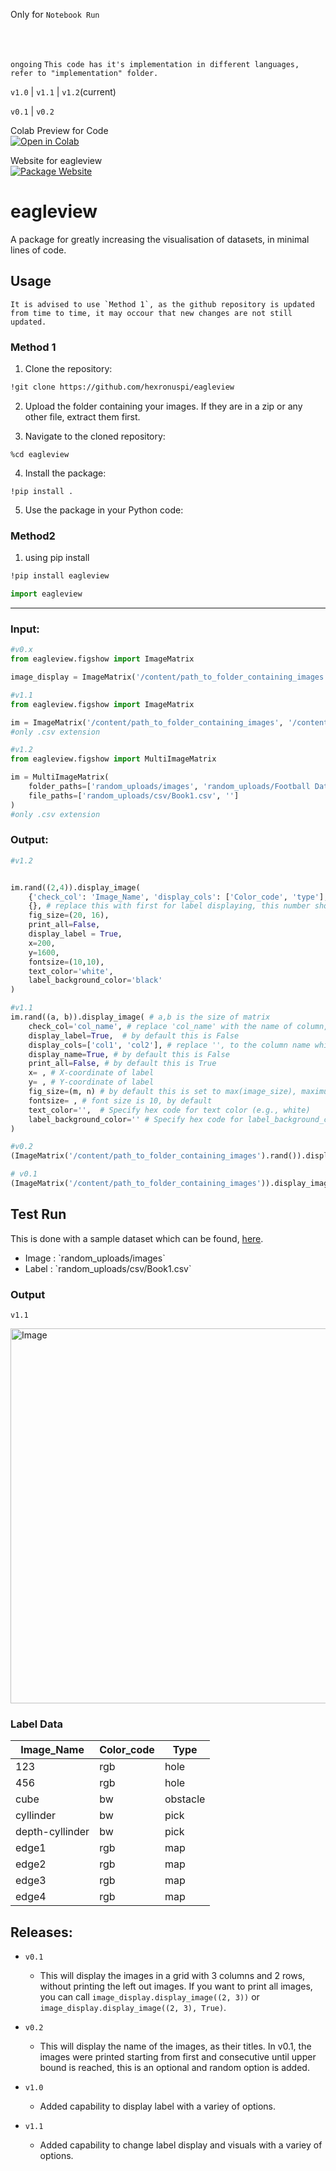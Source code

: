   Only for ```Notebook Run``` 
  
  <br>
<br>

`ongoing` 
`This code has it's implementation in different languages, refer to "implementation" folder.`

`v1.0` | `v1.1` | `v1.2`(current)

`v0.1` | `v0.2`



  <p align="left">
  Colab Preview for Code <br>
  <a href="https://colab.research.google.com/drive/1ZklXjCLbrZIACctPS4EKZ4ZnuqdjonO4?usp=sharing" target="_blank">
    <img src="https://colab.research.google.com/assets/colab-badge.svg" alt="Open in Colab">
  </a>
    
  </p>

Website for eagleview
<br>
[![Package Website](https://img.shields.io/badge/eagleview-Home-blue)](https://hexronus.tech/eagleview/index.html)

# eagleview

A package for greatly increasing the visualisation of datasets, in minimal lines of code.

## Usage
```
It is advised to use `Method 1`, as the github repository is updated from time to time, it may occour that new changes are not still updated.
```
### Method 1
1. Clone the repository:

```bash
!git clone https://github.com/hexronuspi/eagleview
```
2. Upload the folder containing your images. If they are in a zip or any other file, extract them first.

3. Navigate to the cloned repository:

```
%cd eagleview
```

4. Install the package:

```
!pip install .
```

5. Use the package in your Python code:

### Method2

1. using pip install
```bash
!pip install eagleview
```
```python
import eagleview
```

<hr>


### Input:

```python
#v0.x
from eagleview.figshow import ImageMatrix

image_display = ImageMatrix('/content/path_to_folder_containing_images')
```


```python
#v1.1
from eagleview.figshow import ImageMatrix

im = ImageMatrix('/content/path_to_folder_containing_images', '/content/path_to_file_containing_label.csv')
#only .csv extension
```


```python
#v1.2
from eagleview.figshow import MultiImageMatrix

im = MultiImageMatrix(
    folder_paths=['random_uploads/images', 'random_uploads/Football Dataset'],
    file_paths=['random_uploads/csv/Book1.csv', '']
)
#only .csv extension
```

### Output:
```python
#v1.2


im.rand((2,4)).display_image(
    {'check_col': 'Image_Name', 'display_cols': ['Color_code', 'type'], 'display_name': True},
    {}, # replace this with first for label displaying, this number should be the same of folder_paths number
    fig_size=(20, 16),
    print_all=False,
    display_label = True,
    x=200,
    y=1600,
    fontsize=(10,10),
    text_color='white',
    label_background_color='black'
)
```



```python
#v1.1
im.rand((a, b)).display_image( # a,b is the size of matrix
    check_col='col_name', # replace 'col_name' with the name of column, which has image name
    display_label=True,  # by default this is False
    display_cols=['col1', 'col2'], # replace '', to the column name which you want to print as label
    display_name=True, # by default this is False
    print_all=False, # by default this is True
    x= , # X-coordinate of label
    y= , # Y-coordinate of label
    fig_size=(m, n) # by default this is set to max(image_size), maximum size of all the images which will be displayed
    fontsize= , # font size is 10, by default
    text_color='',  # Specify hex code for text color (e.g., white)
    label_background_color='' # Specify hex code for label_background_color (e.g., black)
)

```
```python
#v0.2
(ImageMatrix('/content/path_to_folder_containing_images').rand()).display_image((2,2), print_all=False, display_name=True)
```
```python
# v0.1
(ImageMatrix('/content/path_to_folder_containing_images')).display_image((2,2), print_all=False)
```
## Test Run

This is done with a sample dataset which can be found, [here](https://github.com/hexronuspi/random_uploads).
<ul>
  <li>
Image : `random_uploads/images`</li>
<li>
Label : `random_uploads/csv/Book1.csv`</li>
</ul>

### Output 

`v1.1` 

<p align="left">
  <img src="https://github.com/hexronuspi/eagleview/blob/main/test/run-images/v1.1/test_run_eagleview_v1.1.png" alt="Image" width="600">
</p>

### Label Data

| Image_Name       | Color_code | Type      |
|------------------|------------|-----------|
| 123              | rgb        | hole      |
| 456              | rgb        | hole      |
| cube             | bw         | obstacle  |
| cyllinder        | bw         | pick      |
| depth-cyllinder  | bw         | pick      |
| edge1            | rgb        | map       |
| edge2            | rgb        | map       |
| edge3            | rgb        | map       |
| edge4            | rgb        | map       |
## Releases: 
- `v0.1`
  - This will display the images in a grid with 3 columns and 2 rows, without printing the left out images. If you want to print all images, you can call `image_display.display_image((2, 3))` or `image_display.display_image((2, 3), True)`.
  
- `v0.2`
  - This will display the name of the images, as their titles. In v0.1, the images were printed starting from first and consecutive until upper bound is reached, this is an optional and random option is added.
 
- `v1.0`
   - Added capability to display label with a variey of options.
     
- `v1.1`
   - Added capability to change label display and visuals with a variey of options.
